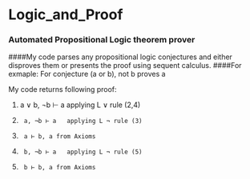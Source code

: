 # Logic_and_Proof

### Automated Propositional Logic theorem prover

####My code parses any propositional logic conjectures and either disproves them or presents the proof using sequent calculus.
####For exmaple:
For conjecture
(a or b), not b proves a

My code returns following proof:
1.	a ∨ b, ¬b ⊢ a 	applying L ∨ rule (2,4)
2.		a, ¬b ⊢ a 	applying L ¬ rule (3)
3.		a ⊢ b, a from Axioms
4.		b, ¬b ⊢ a 	applying L ¬ rule (5)
5.		b ⊢ b, a from Axioms
